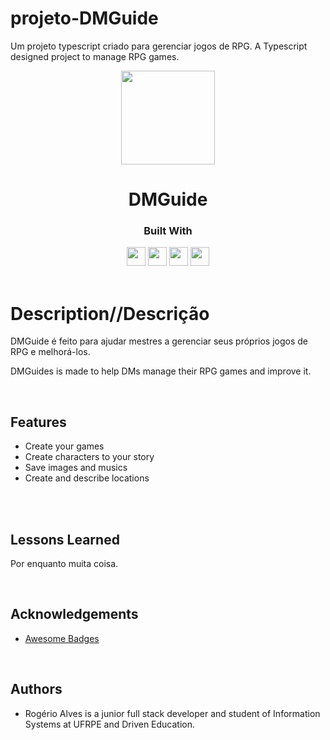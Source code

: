 # projeto-DMGuide

Um projeto typescript criado para gerenciar jogos de RPG.
A Typescript designed project to manage RPG games.

<p align="center">
  <img height="150" src="https://i.pinimg.com/originals/ba/81/7d/ba817d7865a92d9233a197ca35156517.png">
</p>
<h1 align="center">
  DMGuide
</h1>
<div align="center">

  <h3>Built With</h3>

  <img src="https://img.shields.io/badge/PostgreSQL-316192?style=for-the-badge&logo=postgresql&logoColor=white" height="30px"/>
  <img src="https://img.shields.io/badge/TypeScript-007ACC?style=for-the-badge&logo=typescript&logoColor=white" height="30px"/>
  <img src="https://img.shields.io/badge/Node.js-43853D?style=for-the-badge&logo=node.js&logoColor=white" height="30px"/>  
  <img src="https://img.shields.io/badge/Express.js-404D59?style=for-the-badge&logo=express.js&logoColor=white" height="30px"/>
  <!-- Badges source: https://dev.to/envoy_/150-badges-for-github-pnk -->
</div>

<br/>

# Description//Descrição

DMGuide é feito para ajudar mestres a gerenciar seus próprios jogos de RPG e melhorá-los.

DMGuides is made to help DMs manage their RPG games and improve it.

</br>

## Features

- Create your games
- Create characters to your story
- Save images and musics
- Create and describe locations

</br>

<!-- ## API Reference

### Get card balance

```http
GET /card/balance/:cardId
```

#### Request:

| Params   | Type      | Description           |
| :------- | :-------- | :-------------------- |
| `cardId` | `integer` | **Required**. card Id |

#

### Create a card

```http
POST /card/create
```

#### Request:

| Headers     | Type     | Description           |
| :---------- | :------- | :-------------------- |
| `x-api-key` | `string` | **Required**. api key |

####

| Body         | Type      | Description                        |
| :----------- | :-------- | :--------------------------------- |
| `employeeId` | `integer` | **Required**. user Id              |
| `type`       | `string`  | **Required**. type of card benefit |

`Valid types: [groceries, restaurant, transport, education, health]`

</br>

#### Response:

```json
{
  "number": "1111 1111 1111 1111",
  "name": "NAME N NAME",
  "CVC": "111",
  "expiration": "01/27",
  "type": "card type"
}
```

`number has no defined format`

#

### Activate a card

```http
PUT /card/activate/:cardId
```

#### Request:

| Params   | Type      | Description           |
| :------- | :-------- | :-------------------- |
| `cardId` | `integer` | **Required**. card Id |

####

| Body           | Type     | Description                 |
| :------------- | :------- | :-------------------------- |
| `securityCode` | `string` | **Required**. card cvv      |
| `password`     | `string` | **Required**. card password |

`Password length: 4`

`Password pattern: only numbers`

`Cvc max length: 3`

#

### Block a card

```http
PUT /card/block/:cardId
```

#### Request:

| Params   | Type      | Description           |
| :------- | :-------- | :-------------------- |
| `cardId` | `integer` | **Required**. card Id |

####

| Body       | Type     | Description                 |
| :--------- | :------- | :-------------------------- |
| `password` | `string` | **Required**. card password |

#

### Unlock a card

```http
PUT /card/unlock/:cardId
```

#### Request:

| Params   | Type      | Description           |
| :------- | :-------- | :-------------------- |
| `cardId` | `integer` | **Required**. card Id |

| Body       | Type     | Description                 |
| :--------- | :------- | :-------------------------- |
| `password` | `string` | **Required**. card password |

#

### Recharge a card

```http
POST /card/recharge/:cardId
```

#### Request:

| Headers     | Type     | Description           |
| :---------- | :------- | :-------------------- |
| `x-api-key` | `string` | **Required**. api key |

####

| Params   | Type      | Description           |
| :------- | :-------- | :-------------------- |
| `cardId` | `integer` | **Required**. card Id |

####

| Body     | Type      | Description                   |
| :------- | :-------- | :---------------------------- |
| `amount` | `integer` | **Required**. recharge amount |

#

### Card payments

```http
POST /card/payment/:cardId/:businessId
```

#### Request:

| Params       | Type      | Description               |
| :----------- | :-------- | :------------------------ |
| `cardId`     | `integer` | **Required**. card Id     |
| `businessId` | `integer` | **Required**. business Id |

####

| Body       | Type      | Description                  |
| :--------- | :-------- | :--------------------------- |
| `password` | `string`  | **Required**. card password  |
| `amount`   | `integer` | **Required**. payment amount |

#

## Environment Variables

To run this project, you will need to add the following environment variables to your .env file

`DATABASE_URL = postgres://UserName:Password@Hostname:5432/DatabaseName`

`PORT = number #recommended:5000`

`CRYPTR_SECRET_KEY = any string`

</br>

## Run Locally

Clone the project

```bash
  git clone https://github.com/tutuezin/projeto18-valex
```

Go to the project directory

```bash
  cd projeto18-valex/
```

Install dependencies

```bash
  npm install
```

Create database

```bash
  cd database
```

```bash
  bash ./create-database
```

```bash
  cd ../
```

Start the server

```bash
  npm start
``` -->

</br>

## Lessons Learned

Por enquanto muita coisa.

</br>

## Acknowledgements

- [Awesome Badges](https://github.com/Envoy-VC/awesome-badges)

</br>

## Authors

- Rogério Alves is a junior full stack developer and student of Information Systems at UFRPE and Driven Education.
  <br/>

#
